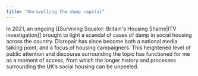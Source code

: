 ```yaml
---
title: "Unravelling the damp capital"
---
```


In 2021, an ongoing [[Surviving Squalor: Britain's Housing Shame|ITV investigation]] brought to light a scandal of cases of damp in social housing across the country. Disrepair has since become both a national media talking point, and a focus of housing campaigners. This heightened level of public attention and discourse surrounding the topic has functioned for me as a moment of access, from which the longer history and processes surrounding the UK’s social housing can be unpeeled.  


